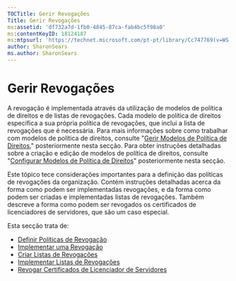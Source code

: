 ```yaml
---
TOCTitle: Gerir Revogações
Title: Gerir Revogações
ms:assetid: 'df732a7d-1fb0-4845-87ca-fab4bc5f98a0'
ms:contentKeyID: 18124187
ms:mtpsurl: 'https://technet.microsoft.com/pt-pt/library/Cc747769(v=WS.10)'
author: SharonSears
ms.author: SharonSears
---
```


Gerir Revogações
================

A revogação é implementada através da utilização de modelos de política de direitos e de listas de revogações. Cada modelo de política de direitos especifica a sua própria política de revogações, que inclui a lista de revogações que é necessária. Para mais informações sobre como trabalhar com modelos de política de direitos, consulte "[Gerir Modelos de Política de Direitos.](https://technet.microsoft.com/718286dc-3399-4556-96c9-ec3a33d31877)" posteriormente nesta secção. Para obter instruções detalhadas sobre a criação e edição de modelos de política de direitos, consulte "[Configurar Modelos de Política de Direitos](https://technet.microsoft.com/31887a83-60c3-41b3-b636-69ff2dda3c88)" posteriormente nesta secção.

Este tópico tece considerações importantes para a definição das políticas de revogações da organização. Contém instruções detalhadas acerca da forma como podem ser implementadas revogações, e da forma como podem ser criadas e implementadas listas de revogações. Também descreve a forma como podem ser revogados os certificados de licenciadores de servidores, que são um caso especial.

Esta secção trata de:

-   [Definir Políticas de Revogação](https://technet.microsoft.com/e2fffe9f-def7-439b-a8aa-43f8a065813d)
-   [Implementar uma Revogação](https://technet.microsoft.com/4735f060-7197-4ae2-830a-f91bcc4de30a)
-   [Criar Listas de Revogações](https://technet.microsoft.com/1ef75199-3344-4225-84de-a863a777696a)
-   [Implementar Listas de Revogações](https://technet.microsoft.com/e331338b-66d4-45e4-8d3f-acccf2302ac4)
-   [Revogar Certificados de Licenciador de Servidores](https://technet.microsoft.com/8020861d-d196-4431-8282-044675ef5616)
